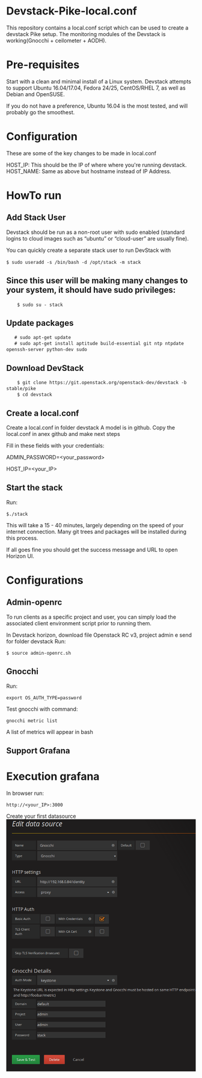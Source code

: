# Devstack-Pike-local.conf
This repository contains a local.conf script which can be used to create a devstack Pike setup. The monitoring modules of the Devstack is working(Gnocchi + ceilometer + AODH). 

# Pre-requisites
Start with a clean and minimal install of a Linux system. Devstack attempts to support Ubuntu 16.04/17.04, Fedora 24/25, CentOS/RHEL 7, as well as Debian and OpenSUSE.

If you do not have a preference, Ubuntu 16.04 is the most tested, and will probably go the smoothest.

# Configuration
These are some of the key changes to be made in local.conf

HOST_IP: This should be the IP of where where you're running devstack. HOST_NAME: Same as above but hostname instead of IP Address.

# HowTo run

## Add Stack User

Devstack should be run as a non-root user with sudo enabled (standard logins to cloud images such as “ubuntu” or “cloud-user” are usually fine).

You can quickly create a separate stack user to run DevStack with

``` $ sudo useradd -s /bin/bash -d /opt/stack -m stack ```

## Since this user will be making many changes to your system, it should have sudo privileges:

``` $ echo "stack ALL=(ALL) NOPASSWD: ALL" | sudo tee /etc/sudoers.d/stack 
    $ sudo su - stack 
```
## Update packages
```
   # sudo apt-get update
   # sudo apt-get install aptitude build-essential git ntp ntpdate   openssh-server python-dev sudo
```

## Download DevStack
```  
    $ git clone https://git.openstack.org/openstack-dev/devstack -b stable/pike
    $ cd devstack
``` 

## Create a local.conf
Create a local.conf in folder devstack
A model is in github. Copy the local.conf in anex github and make next steps  

Fill in these fields with your credentials:

ADMIN_PASSWORD=<your_password>

HOST_IP=<your_IP>

## Start the stack
Run:
``` 
$./stack 
```

This will take a 15 - 40 minutes, largely depending on the speed of your internet connection. Many git trees and packages will be installed during this process.

If all goes fine you should get the success message and URL to open Horizon UI.

# Configurations
## Admin-openrc
To run clients as a specific project and user, you can simply load the associated client environment script prior to running them. 

In Devstack horizon, download file Openstack RC v3, project admin e send for folder devstack
Run:
``` 
$ source admin-openrc.sh 
```

## Gnocchi
Run:
``` 
export OS_AUTH_TYPE=password 
```

Test gnocchi with command: 
``` 
gnocchi metric list
```
A list of metrics will appear in bash

## Support Grafana
# Execution grafana
In browser run:
```
http://<your_IP>:3000
```
Create your first datasource
![alt text](https://github.com/pablobrunetti/Devstack-Pike-local.conf/blob/master/datasource_grafana_pike.png)

